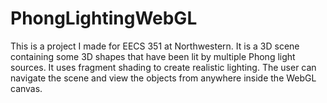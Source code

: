 PhongLightingWebGL
==================
This is a project I made for EECS 351 at Northwestern. It is a 3D scene containing some 3D shapes that have been lit by multiple Phong light sources. It uses fragment shading to create realistic lighting. The user can navigate the scene and view the objects from anywhere inside the WebGL canvas. 
